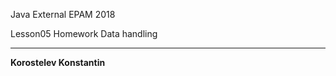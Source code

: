 Java External EPAM 2018 

Lesson05 Homework Data handling 
_______________________  
**Korostelev Konstantin**  